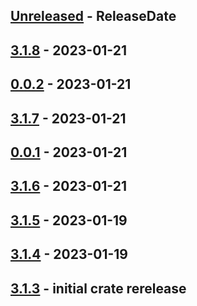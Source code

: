 <!-- next-header -->

## [Unreleased] - ReleaseDate

## [3.1.8] - 2023-01-21

## [0.0.2] - 2023-01-21

## [3.1.7] - 2023-01-21

## [0.0.1] - 2023-01-21

## [3.1.6] - 2023-01-21

## [3.1.5] - 2023-01-19

## [3.1.4] - 2023-01-19

## [3.1.3] - initial crate rerelease

<!-- next-url -->
[Unreleased]: https://github.com/dart-sys/dart-sys/compare/v3.1.8...HEAD
[3.1.8]: https://github.com/dart-sys/dart-sys/compare/v0.0.2...v3.1.8
[0.0.2]: https://github.com/dart-sys/dart-sys/compare/v3.1.7...v0.0.2
[3.1.7]: https://github.com/dart-sys/dart-sys/compare/v0.0.1...v3.1.7
[0.0.1]: https://github.com/dart-sys/dart-sys/compare/v3.1.6...v0.0.1
[3.1.6]: https://github.com/dart-sys/dart-sys/compare/v3.1.5...v3.1.6
[3.1.5]: https://github.com/dart-sys/dart-sys/compare/v3.1.4...v3.1.5
[3.1.4]: https://github.com/dart-sys/dart-sys/compare/v3.1.3...v3.1.4
[3.1.3]: https://github.com/dart-sys/dart-sys/compare/v3.0.2...v3.1.3
